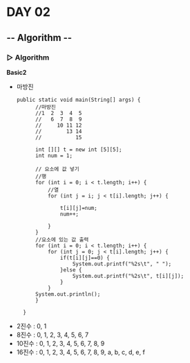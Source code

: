 # DAY 02

## -- Algorithm --

### ▷ Algorithm

**Basic2**

* 마방진 

  ~~~
  public static void main(String[] args) {
  		//마방진
  		//1  2  3  4  5
  		//   6  7  8  9
  		//     10 11 12
  		//        13 14
  		//			 15
  
  		int [][] t = new int [5][5];
  		int num = 1;
  
  		// 요소에 값 넣기
  		//행
  		for (int i = 0; i < t.length; i++) {
  			//열
  			for (int j = i; j < t[i].length; j++) {
  
  				t[i][j]=num;
  				num++;
  
  			}
  		}
  		//요소에 있는 값 출력
  		for (int i = 0; i < t.length; i++) {
  			for (int j = 0; j < t[i].length; j++) {
  				if(t[i][j]==0) {
  					System.out.printf("%2s\t", " ");
  				}else {
  					System.out.printf("%2s\t", t[i][j]);
  				}
  			}
  		System.out.println();
  		}
  		
  	}
  
  ~~~

  

- 2진수 : 0, 1
- 8진수 : 0, 1, 2, 3, 4, 5, 6, 7
- 10진수 : 0, 1, 2, 3, 4, 5, 6, 7, 8, 9
- 16진수 : 0, 1, 2, 3, 4, 5, 6, 7, 8, 9, a, b, c, d, e, f